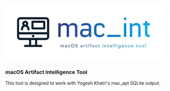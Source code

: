![Screenshot](/images/mac_intLogo.png)

### macOS Artifact Intelligence Tool

This tool is designed to work with Yogesh Khatri's mac_apt SQLite output.
